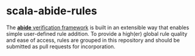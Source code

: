 scala-abide-rules
=================

The [**abide** verification framework](https://github.com/samarion/scala-abide) is built in an extensible way that enables
simple user-defined rule addition. To provide a high(er) global rule quality and ease of access, rules are grouped in this
repository and should be submitted as pull requests for incorporation.

